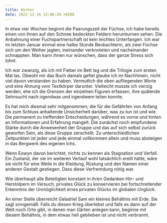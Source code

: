 ```yaml
---
title: Winter
date: 2022-12-16 22:06:39 +0100
---
```

In etwa vier Wochen beginnt die Paarungszeit der Füchse, ich habe bereits einen von ihnen auf den Schnee bedeckten Feldern herumturnen sehen. Die Anbahnung einer Fuchspartnerschaft ist kein leichtes Unterfangen. Ich war im letzten Januar einmal eine halbe Stunde Beobachterin, als zwei Füchse sich um den Weiher jagten, ineinander verknoteten und nacheinander schnappten. Man kann ihnen nur wünschen, dass der ganze Stress sich lohnt.

Ich war zwanzig, als ich mit Fieber im Bett lag und die Trilogie zum ersten Mal las. Obwohl mir das Buch damals gefiel glaube ich im Nachhinein, nicht viel davon verstanden zu haben. Vermutlich die oben aufliegenden Worte und eine Ahnung vom Textkörper darunter. Vielleicht musste ich vierzig werden, ehe ich die Grenzen der einzelnen Figuren erfassen, ihre quälende Sehnsucht nach irgendwas und irgendwem teilen konnte.

Es hat mich diesmal sehr mitgenommen; die für die Gefährten von Anfang bis zum Schluss anhaltende Unsicherheit darüber, was zu tun ist und wie. Die permanent zu treffenden Entscheidungen, während es vorne und hinten an Informationen und Erfahrung mangelt. Die zunächst noch empfundene Stärke durch die Anwesenheit der Gruppe und das auf sich selbst zurück geworfen Sein, als diese Gruppe zerschellt. Zu unterschiedlichen Zeitpunkten ist jeder und jede einmal vollkommen allein und muss absteigen in das Bergwerk des eigenen Ichs.

Wenn Eowyn davon berichtet, nichts zu kennen als Stagnation und Verfall. Ein Zustand, der sie im weiteren Verlauf wohl tatsächlich ereilt hätte, wäre sie nicht für eine Weile in die Kleidung, Rüstung und den Namen einer anderen Gestalt gestiegen. Dass diese Verfremdung nötig war.

Wie überhaupt alle Beteiligten konstant in ihren Gedanken Hin- und Herstolpern im Versuch, privates Glück zu konservieren bei fortschreitender Erkenntnis der Unmöglichkeit eines privaten Glücks im globalen Unglück. 

An einer Stelle überreicht Galadriel Sam ein kleines Behältnis mit Erde. Sie sagt sinngemäß: Falls du diesen Krieg überlebst und falls es dann auf der Welt noch Orte gibt, in denen man Gärten anlegen kann, beginne mit diesem Behältnis, in dem etwas heil geblieben ist und nicht verbrannt.